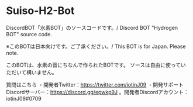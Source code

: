 # Suiso-H2-Bot
DiscordBOT「水素BOT」のソースコードです。/ Discord BOT "Hydrogen BOT" source code.

※このBOTは日本向けです。ご了承ください。/ This BOT is for Japan. Please note.

このBOTは、水素の音にちなんで作られたBOTです。
ソースは自由に使っていただいて構いません。

質問はこちら
・開発者Twitter：https://twitter.com/iotinJ09
・開発サポートDiscordサーバー：https://discord.gg/epwkp9J
。開発者Discordアカウント：iotinJ09#0709
